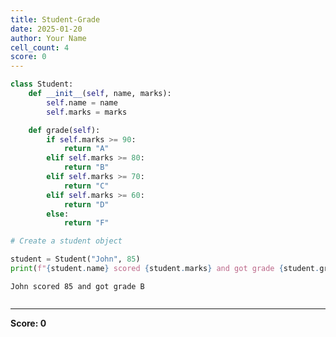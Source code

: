 ```yaml
---
title: Student-Grade
date: 2025-01-20
author: Your Name
cell_count: 4
score: 0
---
```


```python
class Student:
    def __init__(self, name, marks):
        self.name = name
        self.marks = marks

    def grade(self):
        if self.marks >= 90:
            return "A"
        elif self.marks >= 80:
            return "B"
        elif self.marks >= 70:
            return "C"
        elif self.marks >= 60:
            return "D"
        else:
            return "F"
```


```python
# Create a student object
```


```python
student = Student("John", 85)
print(f"{student.name} scored {student.marks} and got grade {student.grade()}")
```

    John scored 85 and got grade B



```python

```


---
**Score: 0**
